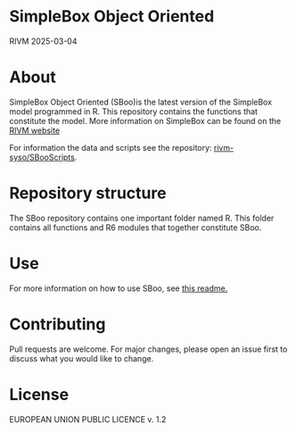 SimpleBox Object Oriented
================
RIVM
2025-03-04

# About

SimpleBox Object Oriented (SBoo)is the latest version of the SimpleBox
model programmed in R. This repository contains the functions that
constitute the model. More information on SimpleBox can be found on the
[RIVM website](https://www.rivm.nl/simplebox "simplebox")

For information the data and scripts see the repository:
[rivm-syso/SBooScripts](https://github.com/rivm-syso/SBooScripts "SBooScripts").

# Repository structure

The SBoo repository contains one important folder named R. This folder
contains all functions and R6 modules that together constitute SBoo.

# Use

For more information on how to use SBoo, see [this
readme.](https://github.com/rivm-syso/SBooScripts/blob/development/README.md)

# Contributing

Pull requests are welcome. For major changes, please open an issue first
to discuss what you would like to change.

# License

EUROPEAN UNION PUBLIC LICENCE v. 1.2
